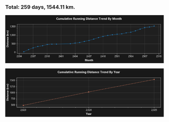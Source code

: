 ### Total: 259 days, 1544.11 km.


![Monthly](https://github.com/prime167/MyRunningLog/blob/main/data/CumulativeTrendByMonth.png)


![Monthly](https://github.com/prime167/MyRunningLog/blob/main/data/CumulativeTrendByYear.png)
